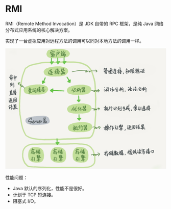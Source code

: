 # RMI

RMI（Remote Method Invocation）是 JDK 自带的 RPC 框架，是纯 Java 网络分布式应用系统的核心解决方案。

实现了一台虚拟应用对远程方法的调用可以同对本地方法的调用一样。

![&#x5B9E;&#x73B0;&#x539F;&#x7406;](../../.gitbook/assets/image%20%28146%29.png)

性能问题：

* Java 默认的序列化，性能不是很好。
* 计划于 TCP 短连接。
* 阻塞式 I/O。

